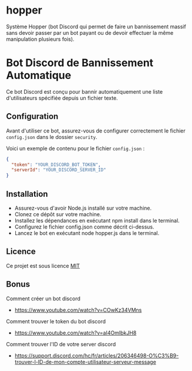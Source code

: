 # hopper
Système Hopper (bot Discord qui permet de faire un bannissement massif sans devoir passer par un bot payant ou de devoir effectuer la même manipulation plusieurs fois).


# Bot Discord de Bannissement Automatique

Ce bot Discord est conçu pour bannir automatiquement une liste d'utilisateurs spécifiée depuis un fichier texte.

## Configuration

Avant d'utiliser ce bot, assurez-vous de configurer correctement le fichier `config.json` dans le dossier `security`.

Voici un exemple de contenu pour le fichier `config.json` :

```json
{
  "token": "YOUR_DISCORD_BOT_TOKEN",
  "serverId": "YOUR_DISCORD_SERVER_ID"
}
```

## Installation
- Assurez-vous d'avoir Node.js installé sur votre machine.
- Clonez ce dépôt sur votre machine.
- Installez les dépendances en exécutant npm install dans le terminal.
- Configurez le fichier config.json comme décrit ci-dessus.
- Lancez le bot en exécutant node hopper.js dans le terminal.

## Licence
Ce projet est sous licence [MIT](https://raw.githubusercontent.com/bashx00/hopper/main/LICENSE)


## Bonus
Comment créer un bot discord 
- https://www.youtube.com/watch?v=COwKz34VMns

Comment trouver le token du bot discord
- https://www.youtube.com/watch?v=aI4OmIbkJH8

Comment trouver l'ID de votre server discord
- https://support.discord.com/hc/fr/articles/206346498-O%C3%B9-trouver-l-ID-de-mon-compte-utilisateur-serveur-message